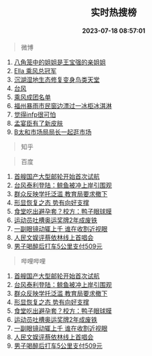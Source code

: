 <div align="center"><h2>实时热搜榜</h2><h4>2023-07-18 08:57:01</h4></div>

> 微博  

1. [八角笼中的姐姐是王宝强的亲姐姐](https://s.weibo.com/weibo?q=%23%E5%85%AB%E8%A7%92%E7%AC%BC%E4%B8%AD%E7%9A%84%E5%A7%90%E5%A7%90%E6%98%AF%E7%8E%8B%E5%AE%9D%E5%BC%BA%E7%9A%84%E4%BA%B2%E5%A7%90%E5%A7%90%23&t=31&band_rank=1&Refer=top)<br />
2. [Ella 乘风总冠军](https://s.weibo.com/weibo?q=Ella%20%E4%B9%98%E9%A3%8E%E6%80%BB%E5%86%A0%E5%86%9B&t=31&band_rank=2&Refer=top)<br />
3. [沉湖湿地生态修复变身鸟类天堂](https://s.weibo.com/weibo?q=%23%E6%B2%89%E6%B9%96%E6%B9%BF%E5%9C%B0%E7%94%9F%E6%80%81%E4%BF%AE%E5%A4%8D%E5%8F%98%E8%BA%AB%E9%B8%9F%E7%B1%BB%E5%A4%A9%E5%A0%82%23&t=31&band_rank=3&Refer=top)<br />
4. [台风](https://s.weibo.com/weibo?q=%E5%8F%B0%E9%A3%8E&t=31&band_rank=4&Refer=top)<br />
5. [乘风成团名单](https://s.weibo.com/weibo?q=%E4%B9%98%E9%A3%8E%E6%88%90%E5%9B%A2%E5%90%8D%E5%8D%95&t=31&band_rank=5&Refer=top)<br />
6. [福州暴雨市民窗边漂过一冰柜冰淇淋](https://s.weibo.com/weibo?q=%23%E7%A6%8F%E5%B7%9E%E6%9A%B4%E9%9B%A8%E5%B8%82%E6%B0%91%E7%AA%97%E8%BE%B9%E6%BC%82%E8%BF%87%E4%B8%80%E5%86%B0%E6%9F%9C%E5%86%B0%E6%B7%87%E6%B7%8B%23&t=31&band_rank=6&Refer=top)<br />
7. [觉得infp很可怕](https://s.weibo.com/weibo?q=%E8%A7%89%E5%BE%97infp%E5%BE%88%E5%8F%AF%E6%80%95&t=31&band_rank=7&Refer=top)<br />
8. [孟宴臣有了新皮肤](https://s.weibo.com/weibo?q=%E5%AD%9F%E5%AE%B4%E8%87%A3%E6%9C%89%E4%BA%86%E6%96%B0%E7%9A%AE%E8%82%A4&t=31&band_rank=8&Refer=top)<br />
9. [B太和市场局局长一起逛市场](https://s.weibo.com/weibo?q=B%E5%A4%AA%E5%92%8C%E5%B8%82%E5%9C%BA%E5%B1%80%E5%B1%80%E9%95%BF%E4%B8%80%E8%B5%B7%E9%80%9B%E5%B8%82%E5%9C%BA&t=31&band_rank=9&Refer=top)<br />

> 知乎  


> 百度  

1. [首艘国产大型邮轮开始首次试航](https://www.baidu.com/s?wd=%E9%A6%96%E8%89%98%E5%9B%BD%E4%BA%A7%E5%A4%A7%E5%9E%8B%E9%82%AE%E8%BD%AE%E5%BC%80%E5%A7%8B%E9%A6%96%E6%AC%A1%E8%AF%95%E8%88%AA&sa=fyb_news&rsv_dl=fyb_news)<br />
2. [台风泰利登陆：鲸鱼被冲上岸引围观](https://www.baidu.com/s?wd=%E5%8F%B0%E9%A3%8E%E6%B3%B0%E5%88%A9%E7%99%BB%E9%99%86%EF%BC%9A%E9%B2%B8%E9%B1%BC%E8%A2%AB%E5%86%B2%E4%B8%8A%E5%B2%B8%E5%BC%95%E5%9B%B4%E8%A7%82&sa=fyb_news&rsv_dl=fyb_news)<br />
3. [群众反映学托泛滥 教育局要求撤下](https://www.baidu.com/s?wd=%E7%BE%A4%E4%BC%97%E5%8F%8D%E6%98%A0%E5%AD%A6%E6%89%98%E6%B3%9B%E6%BB%A5+%E6%95%99%E8%82%B2%E5%B1%80%E8%A6%81%E6%B1%82%E6%92%A4%E4%B8%8B&sa=fyb_news&rsv_dl=fyb_news)<br />
4. [形显恢复之态 势有向好支撑](https://www.baidu.com/s?wd=%E5%BD%A2%E6%98%BE%E6%81%A2%E5%A4%8D%E4%B9%8B%E6%80%81+%E5%8A%BF%E6%9C%89%E5%90%91%E5%A5%BD%E6%94%AF%E6%92%91&sa=fyb_news&rsv_dl=fyb_news)<br />
5. [食堂吃出避孕套？校方：鸭子眼球膜](https://www.baidu.com/s?wd=%E9%A3%9F%E5%A0%82%E5%90%83%E5%87%BA%E9%81%BF%E5%AD%95%E5%A5%97%EF%BC%9F%E6%A0%A1%E6%96%B9%EF%BC%9A%E9%B8%AD%E5%AD%90%E7%9C%BC%E7%90%83%E8%86%9C&sa=fyb_news&rsv_dl=fyb_news)<br />
6. [运动员吐槽奥运奖牌2年成废铁](https://www.baidu.com/s?wd=%E8%BF%90%E5%8A%A8%E5%91%98%E5%90%90%E6%A7%BD%E5%A5%A5%E8%BF%90%E5%A5%96%E7%89%8C2%E5%B9%B4%E6%88%90%E5%BA%9F%E9%93%81&sa=fyb_news&rsv_dl=fyb_news)<br />
7. [一副眼镜动辄上千 谁在收割近视眼](https://www.baidu.com/s?wd=%E4%B8%80%E5%89%AF%E7%9C%BC%E9%95%9C%E5%8A%A8%E8%BE%84%E4%B8%8A%E5%8D%83+%E8%B0%81%E5%9C%A8%E6%94%B6%E5%89%B2%E8%BF%91%E8%A7%86%E7%9C%BC&sa=fyb_news&rsv_dl=fyb_news)<br />
8. [人民文娱评蔡依林线上首唱会](https://www.baidu.com/s?wd=%E4%BA%BA%E6%B0%91%E6%96%87%E5%A8%B1%E8%AF%84%E8%94%A1%E4%BE%9D%E6%9E%97%E7%BA%BF%E4%B8%8A%E9%A6%96%E5%94%B1%E4%BC%9A&sa=fyb_news&rsv_dl=fyb_news)<br />
9. [男子喝醉后打车5公里支付509元](https://www.baidu.com/s?wd=%E7%94%B7%E5%AD%90%E5%96%9D%E9%86%89%E5%90%8E%E6%89%93%E8%BD%A65%E5%85%AC%E9%87%8C%E6%94%AF%E4%BB%98509%E5%85%83&sa=fyb_news&rsv_dl=fyb_news)<br />

> 哔哩哔哩  

1. [首艘国产大型邮轮开始首次试航](https://www.baidu.com/s?wd=%E9%A6%96%E8%89%98%E5%9B%BD%E4%BA%A7%E5%A4%A7%E5%9E%8B%E9%82%AE%E8%BD%AE%E5%BC%80%E5%A7%8B%E9%A6%96%E6%AC%A1%E8%AF%95%E8%88%AA&sa=fyb_news&rsv_dl=fyb_news)<br />
2. [台风泰利登陆：鲸鱼被冲上岸引围观](https://www.baidu.com/s?wd=%E5%8F%B0%E9%A3%8E%E6%B3%B0%E5%88%A9%E7%99%BB%E9%99%86%EF%BC%9A%E9%B2%B8%E9%B1%BC%E8%A2%AB%E5%86%B2%E4%B8%8A%E5%B2%B8%E5%BC%95%E5%9B%B4%E8%A7%82&sa=fyb_news&rsv_dl=fyb_news)<br />
3. [群众反映学托泛滥 教育局要求撤下](https://www.baidu.com/s?wd=%E7%BE%A4%E4%BC%97%E5%8F%8D%E6%98%A0%E5%AD%A6%E6%89%98%E6%B3%9B%E6%BB%A5+%E6%95%99%E8%82%B2%E5%B1%80%E8%A6%81%E6%B1%82%E6%92%A4%E4%B8%8B&sa=fyb_news&rsv_dl=fyb_news)<br />
4. [形显恢复之态 势有向好支撑](https://www.baidu.com/s?wd=%E5%BD%A2%E6%98%BE%E6%81%A2%E5%A4%8D%E4%B9%8B%E6%80%81+%E5%8A%BF%E6%9C%89%E5%90%91%E5%A5%BD%E6%94%AF%E6%92%91&sa=fyb_news&rsv_dl=fyb_news)<br />
5. [食堂吃出避孕套？校方：鸭子眼球膜](https://www.baidu.com/s?wd=%E9%A3%9F%E5%A0%82%E5%90%83%E5%87%BA%E9%81%BF%E5%AD%95%E5%A5%97%EF%BC%9F%E6%A0%A1%E6%96%B9%EF%BC%9A%E9%B8%AD%E5%AD%90%E7%9C%BC%E7%90%83%E8%86%9C&sa=fyb_news&rsv_dl=fyb_news)<br />
6. [运动员吐槽奥运奖牌2年成废铁](https://www.baidu.com/s?wd=%E8%BF%90%E5%8A%A8%E5%91%98%E5%90%90%E6%A7%BD%E5%A5%A5%E8%BF%90%E5%A5%96%E7%89%8C2%E5%B9%B4%E6%88%90%E5%BA%9F%E9%93%81&sa=fyb_news&rsv_dl=fyb_news)<br />
7. [一副眼镜动辄上千 谁在收割近视眼](https://www.baidu.com/s?wd=%E4%B8%80%E5%89%AF%E7%9C%BC%E9%95%9C%E5%8A%A8%E8%BE%84%E4%B8%8A%E5%8D%83+%E8%B0%81%E5%9C%A8%E6%94%B6%E5%89%B2%E8%BF%91%E8%A7%86%E7%9C%BC&sa=fyb_news&rsv_dl=fyb_news)<br />
8. [人民文娱评蔡依林线上首唱会](https://www.baidu.com/s?wd=%E4%BA%BA%E6%B0%91%E6%96%87%E5%A8%B1%E8%AF%84%E8%94%A1%E4%BE%9D%E6%9E%97%E7%BA%BF%E4%B8%8A%E9%A6%96%E5%94%B1%E4%BC%9A&sa=fyb_news&rsv_dl=fyb_news)<br />
9. [男子喝醉后打车5公里支付509元](https://www.baidu.com/s?wd=%E7%94%B7%E5%AD%90%E5%96%9D%E9%86%89%E5%90%8E%E6%89%93%E8%BD%A65%E5%85%AC%E9%87%8C%E6%94%AF%E4%BB%98509%E5%85%83&sa=fyb_news&rsv_dl=fyb_news)<br />
